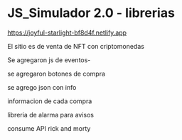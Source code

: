 # JS_Simulador 2.0 - librerias

https://joyful-starlight-bf8d4f.netlify.app


El sitio es de venta de NFT con criptomonedas

Se agregaron js de eventos-

se agregaron botones de compra

se agrego json con info

informacion de cada compra 

libreria de alarma para avisos

consume API rick and morty
